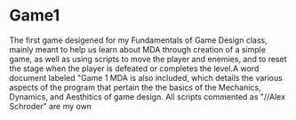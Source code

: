 # Game1
The first game desigened for my Fundamentals of Game Design class, mainly meant to help us learn about MDA through creation of a simple game, as well as using scripts to move the player and enemies, and to reset the stage when the player is defeated or completes the level.A word document labeled "Game 1 MDA is also included, which details the various aspects of the program that pertain the the basics of the Mechanics, Dynamics, and Aesthitics of game design. All scripts commented as "//Alex Schroder" are my own
